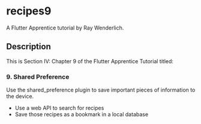 # recipes9

A Flutter Apprentice tutorial by Ray Wenderlich. 

## Description
This is Section IV: Chapter 9 of the Flutter Apprentice Tutorial titled:

### 9. Shared Preference

Use the shared_preference plugin to save important pieces of information to the device.

  - Use a web API to search for recipes
  - Save those recipes as a bookmark in a local database
